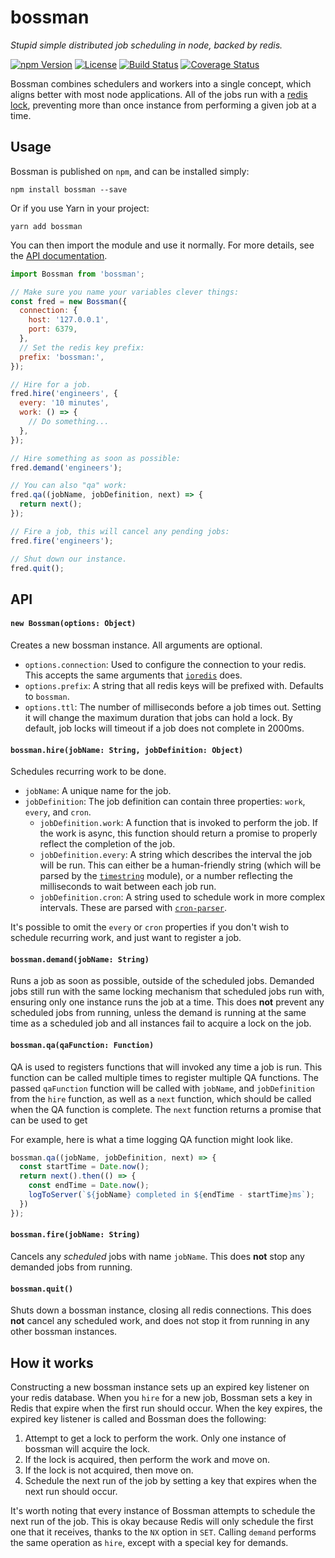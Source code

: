 # bossman
_Stupid simple distributed job scheduling in node, backed by redis._

[![npm Version](https://img.shields.io/npm/v/bossman.svg)](https://www.npmjs.com/package/bossman)
[![License](https://img.shields.io/npm/l/bossman.svg)](https://www.npmjs.com/package/bossman)
[![Build Status](https://travis-ci.org/kesne/bossman.svg)](https://travis-ci.org/kesne/bossman)
[![Coverage Status](https://coveralls.io/repos/github/kesne/bossman/badge.svg?branch=master)](https://coveralls.io/github/kesne/bossman?branch=master)

Bossman combines schedulers and workers into a single concept, which aligns better with most node applications.
All of the jobs run with a [redis lock](https://redis.io/topics/distlock), preventing more than once instance from performing a given job at a time.

## Usage

Bossman is published on `npm`, and can be installed simply:

```shell
npm install bossman --save
```

Or if you use Yarn in your project:

```shell
yarn add bossman
```

You can then import the module and use it normally. For more details, see the [API documentation](#API).

```js
import Bossman from 'bossman';

// Make sure you name your variables clever things:
const fred = new Bossman({
  connection: {
    host: '127.0.0.1',
    port: 6379,
  },
  // Set the redis key prefix:
  prefix: 'bossman:',
});

// Hire for a job.
fred.hire('engineers', {
  every: '10 minutes',
  work: () => {
    // Do something...
  },
});

// Hire something as soon as possible:
fred.demand('engineers');

// You can also "qa" work:
fred.qa((jobName, jobDefinition, next) => {
  return next();
});

// Fire a job, this will cancel any pending jobs:
fred.fire('engineers');

// Shut down our instance.
fred.quit();
```

## API

#### `new Bossman(options: Object)`

Creates a new bossman instance. All arguments are optional.

- `options.connection`: Used to configure the connection to your redis. This accepts the same arguments that [`ioredis`](https://github.com/luin/ioredis/blob/master/API.md#new_Redis_new) does.
- `options.prefix`: A string that all redis keys will be prefixed with. Defaults to `bossman`.
- `options.ttl`: The number of milliseconds before a job times out. Setting it will change the maximum duration that jobs can hold a lock. By default, job locks will timeout if a job does not complete in 2000ms.

#### `bossman.hire(jobName: String, jobDefinition: Object)`

Schedules recurring work to be done.

- `jobName`: A unique name for the job.
- `jobDefinition`: The job definition can contain three properties: `work`, `every`, and `cron`.
    - `jobDefinition.work`: A function that is invoked to perform the job. If the work is async, this function should return a promise to properly reflect the completion of the job.
    - `jobDefinition.every`: A string which describes the interval the job will be run. This can either be a human-friendly string (which will be parsed by the [`timestring`](https://www.npmjs.com/package/timestring) module), or a number reflecting the milliseconds to wait between each job run.
    - `jobDefinition.cron`: A string used to schedule work in more complex intervals. These are parsed with [`cron-parser`](https://www.npmjs.com/package/cron-parser).

It's possible to omit the `every` or `cron` properties if you don't wish to schedule recurring work, and just want to register a job.

#### `bossman.demand(jobName: String)`

Runs a job as soon as possible, outside of the scheduled jobs. Demanded jobs still run with the same locking mechanism that scheduled jobs run with, ensuring only one instance runs the job at a time.
This does **not** prevent any scheduled jobs from running, unless the demand is running at the same time as a scheduled job and all instances fail to acquire a lock on the job.

#### `bossman.qa(qaFunction: Function)`

QA is used to registers functions that will invoked any time a job is run. This function can be called multiple times to register multiple QA functions.
The passed `qaFunction` function will be called with `jobName`, and `jobDefinition` from the `hire` function, as well as a `next` function, which should be called when the QA function is complete.
The `next` function returns a promise that can be used to get  

For example, here is what a time logging QA function might look like.

```js
bossman.qa((jobName, jobDefinition, next) => {
  const startTime = Date.now();
  return next().then(() => {
    const endTime = Date.now();
    logToServer(`${jobName} completed in ${endTime - startTime}ms`);
  })
});
```

#### `bossman.fire(jobName: String)`

Cancels any _scheduled_ jobs with name `jobName`. This does **not** stop any demanded jobs from running.

#### `bossman.quit()`

Shuts down a bossman instance, closing all redis connections.
This does **not** cancel any scheduled work, and does not stop it from running in any other bossman instances.

## How it works

Constructing a new bossman instance sets up an expired key listener on your redis database.
When you `hire` for a new job, Bossman sets a key in Redis that expire when the first run should occur.
When the key expires, the expired key listener is called and Bossman does the following:

1. Attempt to get a lock to perform the work. Only one instance of bossman will acquire the lock.
  1. If the lock is acquired, then perform the work and move on.
  2. If the lock is not acquired, then move on.
2. Schedule the next run of the job by setting a key that expires when the next run should occur.

It's worth noting that every instance of Bossman attempts to schedule the next run of the job. This is okay because Redis will only schedule the first one that it receives, thanks to the `NX` option in `SET`.
Calling `demand` performs the same operation as `hire`, except with a special key for demands.

